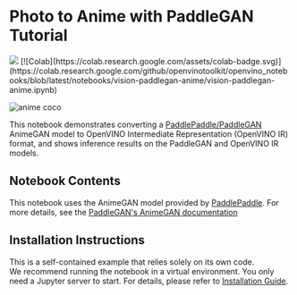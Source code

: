 # Photo to Anime with PaddleGAN Tutorial

<img referrerpolicy="no-referrer-when-downgrade" src="https://static.scarf.sh/a.png?x-pxid=5b5a4db0-7875-4bfb-bdbd-01698b5b1a77&file=notebooks/vision-paddlegan-anime/README.md" />
[![Colab](https://colab.research.google.com/assets/colab-badge.svg)](https://colab.research.google.com/github/openvinotoolkit/openvino_notebooks/blob/latest/notebooks/vision-paddlegan-anime/vision-paddlegan-anime.ipynb)

![anime coco](https://user-images.githubusercontent.com/15709723/123559130-04550100-d74f-11eb-819c-a02284654428.jpg)

This notebook demonstrates converting a [PaddlePaddle/PaddleGAN](https://github.com/PaddlePaddle/PaddleGAN) AnimeGAN model to OpenVINO Intermediate Representation (OpenVINO IR) format, and shows inference results on the PaddleGAN and OpenVINO IR models.

## Notebook Contents

This notebook uses the AnimeGAN model provided by [PaddlePaddle](https://www.paddlepaddle.org.cn/). For more details, see the [PaddleGAN's AnimeGAN documentation](https://github.com/PaddlePaddle/PaddleGAN/blob/develop/docs/en_US/tutorials/animegan.md)

## Installation Instructions

This is a self-contained example that relies solely on its own code.</br>
We recommend  running the notebook in a virtual environment. You only need a Jupyter server to start.
For details, please refer to [Installation Guide](../../README.md).
